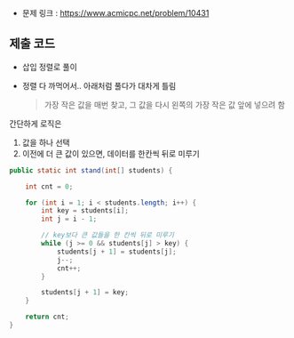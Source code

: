 
- 문제 링크 : https://www.acmicpc.net/problem/10431


## 제출 코드

- 삽입 정렬로 풀이

- 정렬 다 까먹어서.. 아래처럼 풀다가 대차게 틀림
    > 가장 작은 값을 매번 찾고,
    그 값을 다시 왼쪽의 가장 작은 값 앞에 넣으려 함

간단하게 로직은
1. 값을 하나 선택
2. 이전에 더 큰 값이 있으면, 데이터를 한칸씩 뒤로 미루기

```java
public static int stand(int[] students) {

	int cnt = 0;

	for (int i = 1; i < students.length; i++) {
		int key = students[i];
		int j = i - 1;

		// key보다 큰 값들을 한 칸씩 뒤로 미루기
		while (j >= 0 && students[j] > key) {
			students[j + 1] = students[j];
			j--;
			cnt++;
		}

		students[j + 1] = key;			
	}

	return cnt;
}
```
